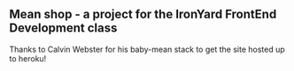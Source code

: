 ## Mean shop - a project for the IronYard FrontEnd Development class
Thanks to Calvin Webster for his baby-mean stack to get the site hosted up to heroku!




